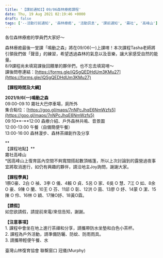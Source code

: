 ```yaml
---
title: '【課前通知I】09/06森林療癒課程'
date: Thu, 19 Aug 2021 02:19:46 +0000
draft: false
tags: ['--活動行前通知', '森林療癒', '活動訊息', '課前通知', '霧社', '高峰山']
---
```


各位森林療癒的學員們大家好～

森林療癒最後一堂課「鳴動之森」將在09/06(一)上課唷！本次課程Tasha老師將引領我們做「聲音」的練習，希望透過森林的氣息以及音樂，讓大家感受自然的能量。  
8/9課程尚未填寫課後回饋單的夥伴們，也不忘去填寫唷～  
課後問卷連結：[https://forms.gle/iQSgQEDHdUm3KMu27](https://forms.gle/iQSgQEDHdUm3KMu27)

**【課程時間及大綱】**

**2021/9/6(一)鳴動之森**  
09:00-09:10 霧社大巴停車場，廁所外  
集合點位：[https://goo.gl/maps/7nNPcJhqE6NmWzfs5](https://goo.gl/maps/7nNPcJhqE6NmWzfs5)  
09:10**–**12:00 森療介紹、戶外森林共鳴、音景圖  
12:00-13:00 午餐（自備簡便午餐）  
13:00-16:00 森林漫步、森林茶禪創作及分享

**  
【課程地點】**  
霧社高峰山  
\*因高峰山上復育區內空間不夠寬闊搭起數頂帳篷，所以上次討論到的露營過夜事宜將取消進行，如仍有興趣的夥伴，請洽地主Joy詢問，謝謝大家。

**【課程學員】**  
1蔡O豪、2白 O 禎、3李 O 儀、4賴 O 貞、5呂 O 家、6吳 O 慧、7江 O 如、8余 O 豪、9陳 O 蘭、10王 O 芬、11邱 O 彰、12洪 O 茵、13廖 O 妤、14蒙 O 潔、15陳 O 伶、16林 O 穎、17陳O妤、18黃O霖。

**【請假】**  
如您欲請假，請提前來電/來信告知，謝謝。

**【注意事項】**  
1\. 課程中會坐在地上進行茶禪和分享，請攜帶防水坐墊和白色小茶杯。  
2\. 課程為戶外活動，請準備防曬、防蚊、防雨雨具。  
3\. 請攜帶輕便午餐、水

臺灣山林復育協會 聯繫窗口 冠儀(Murphy)